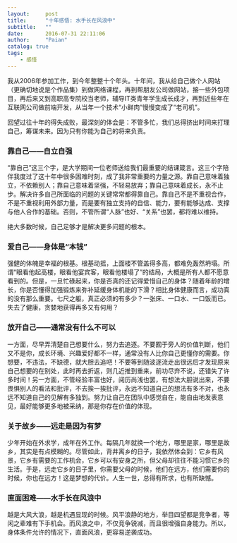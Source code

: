 ```yaml
---
layout:     post
title:      "十年感悟: 水手长在风浪中"
subtitle:   ""
date:       2016-07-31 22:11:06
author:     "Paian"
catalog: true
tags:
    - 感悟
---
```


我从2006年参加工作，到今年整整十个年头。十年间，我从给自己做个人网站（更确切地说是个作品集）到做网络课程，再到帮朋友公司做网站，接一些外包项目，再后来又到高职高专院校当老师，辅导IT类青年学生成长成才，再到近些年在互联网公司做前端开发，从当年一个技术“小鲜肉”慢慢变成了“老司机”。

回望过往十年的得失成败，最深刻的体会是：不管多忙，我们总得挤出时间来打理自己，筹谋未来。因为只有你能为自己的将来负责。

### 靠自己——自立自强

“靠自己”这三个字，是大学期间一位老师送给我们最重要的结课箴言。这三个字陪伴我度过了这十年中很多困难时刻，成了我非常重要的力量之源。靠自己意味着独立，不依赖别人；靠自己意味着坚强，不轻易放弃；靠自己意味着成长，永不止步。解决许多自己所面临的问题的关键常常都得靠自己。靠自己不是不重视合作，不是不重视利用外部力量，而是要有独立支持的自信、能力，要有能够达成、支撑与他人合作的基础。否则，不管所谓“人脉”也好、“关系”也罢，都将难以维持。

绝大多数时候，自己足够才是解决更多问题的根本。

### 爱自己——身体是“本钱”

强健的体魄是幸福的根基。根基动摇，上面楼不管盖得多高，都难免轰然坍塌。所谓“眼看他起高楼，眼看他宴宾客，眼看他楼塌了”的结局，大概是所有人都不愿意看到的。但是，一旦忙碌起来，你是否真的还记得爱惜自己的身体？随着年龄的增长，你是否懂得加强锻炼来弥补延缓身体机能的下滑？相比身体健康而言，成功真的没有那么重要。七尺之躯，真正必须的有多少？一张床、一口水、一口饭而已。失去了健康，贪婪地获得再多又有何用？

### 放开自己——通常没有什么不可以

一方面，尽早弄清楚自己想要什么，努力去追逐。不要囿于旁人的价值判断，他们又不是你，成长环境、兴趣爱好都不一样，通常没有人比你自己更懂你的需要。你想要，不违法，不缺德，就大胆去追吧！不要等到随波逐流走出很远后才发现原来自己想要的在别处，此时再去折返，则几近推到重来，前功尽弃不说，还错失了许多时间！另一方面，不管经验丰富也好，阅历尚浅也罢，有想法大胆说出来，不要畏惧别人的看法和批评，不去挨一挨批评，永远不知道自己的想法有多不对，也永远不知道自己的见解有多独到。努力让自己在团队中感觉自在，能自由地发表意见，最好能够更多地被采纳，那是你存在价值的体现。

### 关于故乡——远走是因为有梦

少年开始在外求学，成年在外工作。每隔几年就换一个地方，哪里是家，哪里是故乡，其实是有点模糊的。尽管如此，背井离乡的日子，我依然体会到：它乡有风景，它乡有需要的工作机会，它乡可以有安身之所，但父母却往往不能习惯它乡的生活。于是，远走它乡的日子里，你需要父母的时候，他们在远方，他们需要你的时候，你也在远方！这是梦想的代价。人生一世，总得有所求，也有所缺憾。

### 直面困难——水手长在风浪中

越是大风大浪，越是机遇显现的时候。风平浪静的地方，举目四望都是竞争者，等闲之辈难有下手机会。而风浪之中，不仅竞争锐减，而且很增强自身能力。所以，身体条件允许的情况下，直面风浪，更容易逆袭成功。